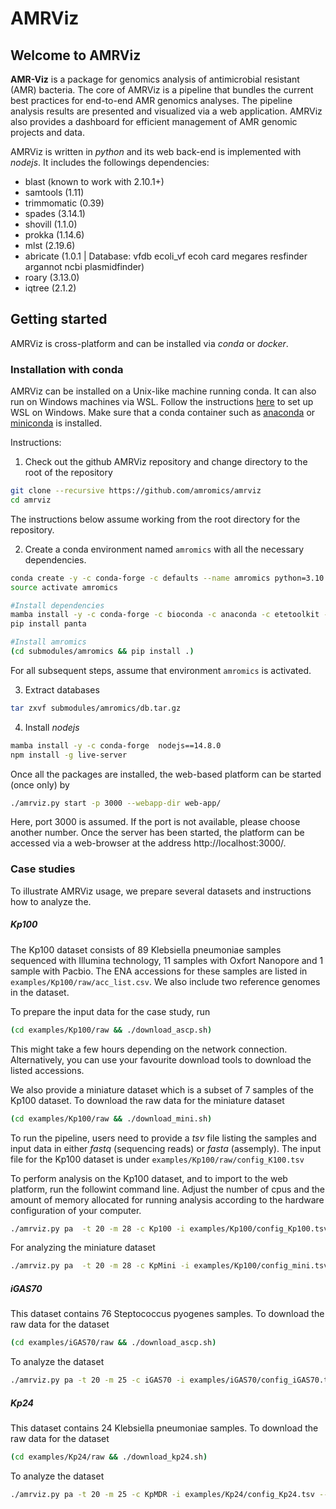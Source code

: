 
# AMRViz


## Welcome to AMRViz

**AMR-Viz** is a package for genomics analysis of antimicrobial resistant (AMR) bacteria. 
The core of AMRViz is a pipeline that bundles the current best practices for 
end-to-end AMR genomics analyses. The pipeline analysis results are 
presented and visualized via a web application. AMRViz also provides a dashboard for 
efficient management of AMR genomic projects and data.

AMRViz is written in *python* and its web back-end is implemented with *nodejs*. 
It includes the followings dependencies:
 * blast (known to work with 2.10.1+)
 * samtools (1.11)
 * trimmomatic (0.39)
 * spades (3.14.1)
 * shovill (1.1.0)
 * prokka (1.14.6)
 * mlst (2.19.6)
 * abricate (1.0.1 | Database: vfdb ecoli_vf ecoh card megares resfinder argannot ncbi plasmidfinder)
 * roary (3.13.0)
 * iqtree (2.1.2)


## Getting started

AMRViz is cross-platform and can be installed via *conda* or *docker*.



### Installation with conda

AMRViz can be installed on a Unix-like machine running conda. It can also run on Windows
machines via WSL. Follow the instructions [here](https://docs.microsoft.com/en-us/windows/wsl/install-win10) 
to set up WSL on Windows. Make sure that a conda container such as 
[anaconda](https://www.anaconda.com/) or 
[miniconda](https://docs.conda.io/en/latest/miniconda.html)
is installed. 

Instructions:

1. Check out the github AMRViz repository and change directory to the root of the repository
```bash
git clone --recursive https://github.com/amromics/amrviz
cd amrviz
```

The instructions below assume working from the root directory for the repository.
   
2. Create a conda environment named `amromics` with all the necessary dependencies.  

```bash
conda create -y -c conda-forge -c defaults --name amromics python=3.10 mamba
source activate amromics

#Install dependencies
mamba install -y -c conda-forge -c bioconda -c anaconda -c etetoolkit -c defaults  --file submodules/amromics/requirements.txt
pip install panta

#Install amromics
(cd submodules/amromics && pip install .) 

```

For all subsequent steps, assume that environment `amromics` is activated.

3. Extract databases
   
```bash
tar zxvf submodules/amromics/db.tar.gz

```

4. Install *nodejs*

```bash
mamba install -y -c conda-forge  nodejs==14.8.0
npm install -g live-server
```

<!--
5 (Optional) Setup and build web application using *npm*

```bash
npm install
npm run build --modern
```

### Installation with docker
We provide a docker container, namely amromics/amrviz for AMRViz application. 
To use AMRViz docker, make sure that docker is installed on your system. Installation
for docker requires only the first two steps as above.
-->

Once all the packages are installed, the web-based platform can be started (once only) by

```bash
./amrviz.py start -p 3000 --webapp-dir web-app/

```
 
Here, port 3000 is assumed. If the port is not available, please choose another number. Once the server has been started, the platform can be accessed via a web-browser at the address http://localhost:3000/.


### Case studies 

To illustrate AMRViz usage, we prepare several datasets and instructions how to analyze the.

##### Kp100

The Kp100 dataset consists of 89 Klebsiella pneumoniae samples sequenced with Illumina technology, 11 samples with Oxfort Nanopore and 1 sample with Pacbio. The ENA accessions for these samples are listed in `examples/Kp100/raw/acc_list.csv`. We also include two reference genomes in the dataset.
   
To prepare the input data for the case study, run

```bash
(cd examples/Kp100/raw && ./download_ascp.sh)
```
This might take a few hours depending on the network connection. Alternatively, you can use your favourite download tools to download the listed accessions.

We also provide a miniature dataset which is a subset of 7 samples of the Kp100 dataset. To download the raw data for the miniature dataset

```bash
(cd examples/Kp100/raw && ./download_mini.sh)
```

To run the pipeline, users need to provide a *tsv* file listing the samples and input
data in either *fastq* (sequencing reads) or *fasta* (assemply). The input file for the 
Kp100 dataset is under `examples/Kp100/raw/config_K100.tsv`

To perform analysis on the Kp100 dataset, and to import to the web platform, run the followint command line.
Adjust the number of cpus and the amount of memory allocated for running analysis according to the hardware configuration of your computer.

```bash
./amrviz.py pa  -t 20 -m 28 -c Kp100 -i examples/Kp100/config_Kp100.tsv --work-dir data/work --webapp-dir web-app/  -n "Collection of 103 MDR clinical Kp isolates"
```

For analyzing the miniature dataset
```bash
./amrviz.py pa  -t 20 -m 28 -c KpMini -i examples/Kp100/config_mini.tsv --work-dir data/work --webapp-dir web-app/  -n "Mini collection 7 Kp isolates"
```


##### iGAS70
This dataset contains 76 Steptococcus pyogenes samples. To download the raw data for the dataset

```bash
(cd examples/iGAS70/raw && ./download_ascp.sh)
```

To analyze the dataset
```bash
./amrviz.py pa -t 20 -m 25 -c iGAS70 -i examples/iGAS70/config_iGAS70.tsv --work-dir data/work --webapp-dir web-app  -n "Collection of >70 Steptococcus pyogenes from MDU-Australia."
```

##### Kp24
This dataset contains 24 Klebsiella pneumoniae samples. To download the raw data for the dataset

```bash
(cd examples/Kp24/raw && ./download_kp24.sh)
```

To analyze the dataset
```bash
./amrviz.py pa -t 20 -m 25 -c KpMDR -i examples/Kp24/config_Kp24.tsv --work-dir data/work --webapp-dir web-app  -n "Collection of MDR Klebsiella pneumoniae"
```


<!--
```bash
# with docker installation 
docker run -v `pwd`:/misc/amrviz -w /misc/amrviz amromics/amrviz /bin/bash -c 'cd examples/Kp89/raw/;bash download_mini.sh'
```

#### Start web-server

AMR-viz comprises two components: a web application and an analysis pipeline. To start
the web server, run the following command from **amrviz** root directory

```bash
# with conda installation
./amrviz.py start -p 3000 --webapp-dir web-app/
```

```bash
# with docker installation
docker run -v `pwd`:/misc/amrviz -w /misc/amrviz  --publish 3000:3000  amromics/amrviz amrviz.py start --webapp-dir web-app/ --port 3000
```

The web application is auto opened on the URL **localhost:3000** (or another port if this port is occupied). 
-->


<!--

#### Prepare input file
- Data file inputted for analysis needs to be in *.tsv* format 
((To-do: Check if .tsv format is required)) and follows specific requirements. 
Please check the sample input file *data/samples/set1.tsv* for an example.
- Note:
  + Column names need to be as follow:
    - sample_id	
    - sample_name	
    - input_type	
    - files	
    - genus	
    - species	
    - strain	
    - gram	
    - metadata
  + *gram* column should be empty. ((To-do: Delete gram column?))
  + *metadata* is empty or in the format: key1:value1;key2:value2;...  
  For example: Geographic Location:Houston,USA;Insert Date:8/8/2017;Host Name:Human, Homo sapiens;ampicillin:Resistant;aztreonam:Resistant;ciprofloxacin:Resistant;gentamicin:Susceptible;tetracycline:Susceptible

-->
